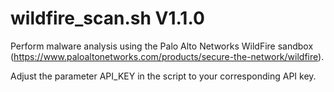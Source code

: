 wildfire_scan.sh V1.1.0
=======================

Perform malware analysis using the Palo Alto Networks WildFire sandbox (https://www.paloaltonetworks.com/products/secure-the-network/wildfire).

Adjust the parameter API_KEY in the script to your corresponding API key.
